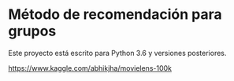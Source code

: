 # Método de recomendación para grupos

Este proyecto está escrito para Python 3.6 y versiones posteriores.

https://www.kaggle.com/abhikjha/movielens-100k